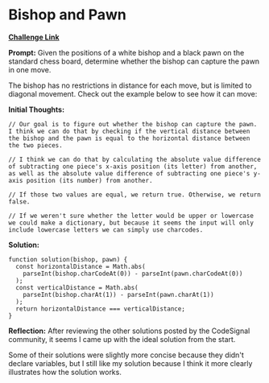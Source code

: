 # Bishop and Pawn

[**Challenge Link**](https://app.codesignal.com/arcade/intro/level-9/6M57rMTFB9MeDeSWo)

**Prompt:** Given the positions of a white bishop and a black pawn on the standard chess board, determine whether the bishop can capture the pawn in one move.

The bishop has no restrictions in distance for each move, but is limited to diagonal movement. Check out the example below to see how it can move:

**Initial Thoughts:**

```
// Our goal is to figure out whether the bishop can capture the pawn. I think we can do that by checking if the vertical distance between the bishop and the pawn is equal to the horizontal distance between the two pieces.

// I think we can do that by calculating the absolute value difference of subtracting one piece's x-axis position (its letter) from another, as well as the absolute value difference of subtracting one piece's y-axis position (its number) from another.

// If those two values are equal, we return true. Otherwise, we return false.

// If we weren't sure whether the letter would be upper or lowercase we could make a dictionary, but because it seems the input will only include lowercase letters we can simply use charcodes.
```

**Solution:**

```
function solution(bishop, pawn) {
  const horizontalDistance = Math.abs(
    parseInt(bishop.charCodeAt(0)) - parseInt(pawn.charCodeAt(0))
  );
  const verticalDistance = Math.abs(
    parseInt(bishop.charAt(1)) - parseInt(pawn.charAt(1))
  );
  return horizontalDistance === verticalDistance;
}
```

**Reflection:** After reviewing the other solutions posted by the CodeSignal community, it seems I came up with the ideal solution from the start.

Some of their solutions were slightly more concise because they didn't declare variables, but I still like my solution because I think it more clearly illustrates how the solution works.
